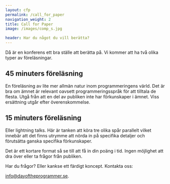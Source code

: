 ```yaml
---
layout: cfp
permalink: /call_for_paper
navigation_weight: 2
title: Call for Paper
image: /images/comp_s.jpg

header: Har du något du vill berätta?
---
```

Då är en konferens ett bra ställe att berätta på.
Vi kommer att ha två olika typer av föreläsningar.

## 45 minuters föreläsning
En föreläsning av lite mer allmän natur inom programmeringens värld. 
Det är bra om ämnet är relevant oavsett programmeringsspråk för att tilltala de flesta. Utgå från att en del av publiken inte har förkunskaper i ämnet. Viss ersättning utgår efter överenskommelse.

## 15 minuters föreläsning
Eller lightning talks. Här är tanken att köra tre olika spår parallelt vilket
innebär att det finns utrymme att nörda in på specifika detaljer och förutsätta ganska specifika förkunskaper. 

Det är ett kortare format så se till att få in din poäng i tid. Ingen möjlighet att dra över eller ta frågor från publiken.

Har du frågor? Eller kankse ett färdigt koncept. Kontakta oss:

[info@dayoftheprogrammer.se](mailto:info@dayoftheprogrammer.se).
